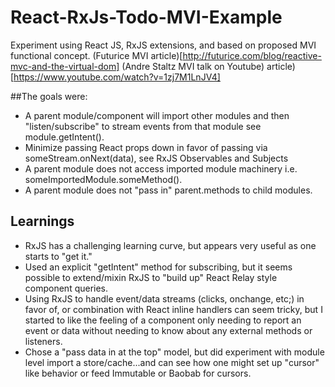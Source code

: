 # React-RxJs-Todo-MVI-Example
Experiment using React JS, RxJS extensions, and based on proposed MVI functional concept.
(Futurice MVI article)[http://futurice.com/blog/reactive-mvc-and-the-virtual-dom]
(Andre Staltz MVI talk on Youtube) article)[https://www.youtube.com/watch?v=1zj7M1LnJV4]


##The goals were:
* A parent module/component will import other modules and then "listen/subscribe" to stream events from that module see module.getIntent().
* Minimize passing React props down in favor of passing via someStream.onNext(data), see RxJS Observables and Subjects
* A parent module does not access imported module machinery i.e.  someImportedModule.someMethod().
* A parent module does not "pass in" parent.methods to child modules.

## Learnings
* RxJS has a challenging learning curve, but appears very useful as one starts to "get it."
* Used an explicit "getIntent" method for subscribing, but it seems possible to extend/mixin RxJS to "build up" React Relay style component queries.
* Using RxJS to handle event/data streams (clicks, onchange, etc;) in favor of, or combination with React inline handlers can seem tricky, but I started to like the feeling of a component only needing to report an event or data without needing to know about any external methods or listeners. 
* Chose a "pass data in at the top" model, but did experiment with module level import a store/cache...and can see how one might set up "cursor" like behavior or feed Immutable or Baobab for cursors.
